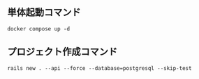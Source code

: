 ## 単体起動コマンド
```
docker compose up -d
```

## プロジェクト作成コマンド
```
rails new . --api --force --database=postgresql --skip-test
```
